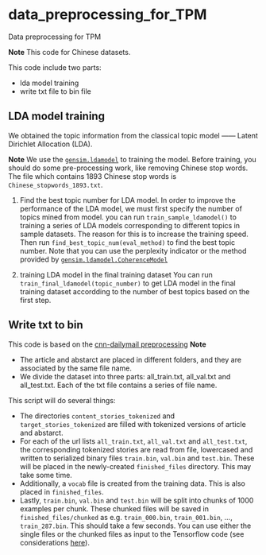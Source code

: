 # data_preprocessing_for_TPM
Data preprocessing for TPM

**Note** This code for Chinese datasets.

This code include two parts:
* lda model training
* write txt file to bin file

## LDA model training
We obtained the topic information from the classical topic model —— Latent Dirichlet Allocation (LDA).

**Note** We use the [`gensim.ldamodel`](https://radimrehurek.com/gensim/models/ldamodel.html) to training the model. Before training, you should do some pre-processing work, like removing Chinese stop words. The file which contains 1893 Chinese stop words is `Chinese_stopwords_1893.txt`.

1. Find the best topic number for LDA model.
In order to improve the performance of the LDA model, we must first specify the number of topics mined from model. you can run `train_sample_ldamodel()` to training a series of LDA models corresponding to different topics in sample datasets. The reason for this is to increase the training speed. Then run `find_best_topic_num(eval_method)` to find the best topic number. Note that you can use the perplexity indicator or the method provided by [`gensim.ldamodel.CoherenceModel`](https://radimrehurek.com/gensim/models/coherencemodel.html)

2. training LDA model in the final training dataset
You can run `train_final_ldamodel(topic_number)` to get LDA model in the final training dataset accordding to the number of best topics based on the first step.

## Write txt to bin
This code is based on the [cnn-dailymail preprocessing](https://github.com/abisee/cnn-dailymail)
**Note**
* The article and abstarct are placed in different folders, and they are associated by the same file name.
* We divide the dataset into three parts: all_train.txt, all_val.txt and all_test.txt. Each of the txt file contains a series of file name.

This script will do several things:

* The directories `content_stories_tokenized` and `target_stories_tokenized` are filled with tokenized versions of article and abstarct.
* For each of the url lists `all_train.txt`, `all_val.txt` and `all_test.txt`, the corresponding tokenized stories are read from file, lowercased and written to serialized binary files `train.bin`, `val.bin` and `test.bin`. These will be placed in the newly-created `finished_files` directory. This may take some time.
* Additionally, a `vocab` file is created from the training data. This is also placed in `finished_files`.
* Lastly, `train.bin`, `val.bin` and `test.bin` will be split into chunks of 1000 examples per chunk. These chunked files will be saved in `finished_files/chunked` as e.g. `train_000.bin`, `train_001.bin`, ..., `train_287.bin`. This should take a few seconds. You can use either the single files or the chunked files as input to the Tensorflow code (see considerations [here](https://github.com/abisee/cnn-dailymail/issues/3)).